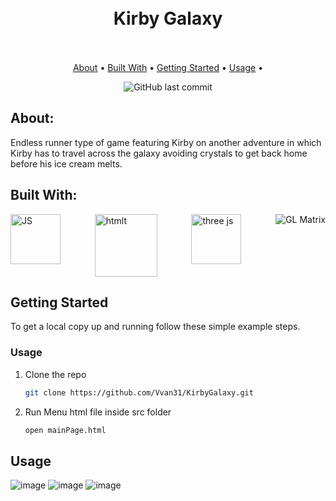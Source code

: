 <h1 align="center">
  <br>Kirby Galaxy<br><br>
</h1>

<p align="center">
  <a href="#about">About</a> •
  <a href="#built-with">Built With</a> •
  <a href="#getting-started">Getting Started</a> •
  <a href="#usage">Usage</a> •
</p>
<div align="center">
  <img alt="GitHub last commit" src="https://img.shields.io/github/last-commit/Vvan31/KirbyGalaxy">
</div>

## About:

Endless runner type of game featuring Kirby on another adventure in which Kirby has to travel across the galaxy avoiding crystals to get back home before his ice cream melts. 

## Built With:

<div style="display:flex; justify-content:space-between;">

<a src="https://www.javascript.com/"> 
    <img alt="JS"     src="https://upload.wikimedia.org/wikipedia/commons/thumb/9/99/Unofficial_JavaScript_logo_2.svg/800px-Unofficial_JavaScript_logo_2.svg.png" width="80">
 </a> 

 <img alt="htmlt" src="https://miro.medium.com/max/792/1*lJ32Bl-lHWmNMUSiSq17gQ.png" width="100">
 
<a src="https://threejs.org/"> 
    <img alt="three js" src="https://i.imgur.com/ygvUXeo.png" width="80">
 </a> 
 
 <a src="https://glmatrix.net/"> 
    <img alt="GL Matrix" src="https://user-images.githubusercontent.com/71792220/209891168-e772b7c6-1ac6-4a24-b696-4402e5f9b10c.png">
 </a> 
</div>

## Getting Started

To get a local copy up and running follow these simple example steps.

### Usage

1. Clone the repo
   ```sh
   git clone https://github.com/Vvan31/KirbyGalaxy.git
   ```
2. Run Menu html file inside src folder
   ```sh
   open mainPage.html
   ```

<!-- USAGE EXAMPLES -->
## Usage

![image](https://user-images.githubusercontent.com/71792220/209890166-c8e164a2-1221-40e8-b010-10c34250893c.png)
![image](https://user-images.githubusercontent.com/71792220/209890223-ad2b539b-aa0d-4b6d-b9b4-73e017b3562d.png)
![image](https://user-images.githubusercontent.com/71792220/209890239-d85343b5-17e6-4ec4-bc5f-dbb7cdc9a393.png)



